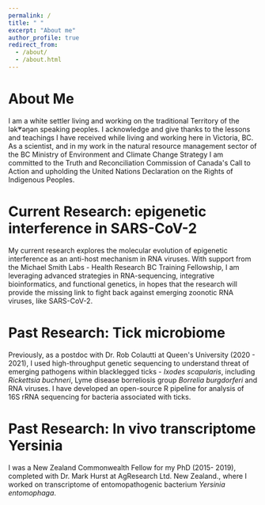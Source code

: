 ```yaml
---
permalink: /
title: " "
excerpt: "About me"
author_profile: true
redirect_from: 
  - /about/
  - /about.html
---
```


About Me
======

I am a white settler living and working on the traditional Territory of the lək̓ʷəŋən speaking peoples. I acknowledge and give thanks to the lessons and teachings I have received while living and working here in Victoria, BC. As a scientist, and in my work in the natural resource management sector of the BC Ministry of Environment and Climate Change Strategy I am committed to the Truth and Reconciliation Commission of Canada's Call to Action and upholding the United Nations Declaration on the Rights of Indigenous Peoples.

Current Research: epigenetic interference in SARS-CoV-2
======

My current research explores the molecular evolution of epigenetic interference as an anti-host mechanism in RNA viruses. With support from the Michael Smith Labs - Health Research BC Training Fellowship, I am leveraging advanced strategies in RNA-sequencing, integrative bioinformatics, and functional genetics, in hopes that the research will provide the missing link to fight back against emerging zoonotic RNA viruses, like SARS-CoV-2. 

Past Research: Tick microbiome
======

Previously, as a postdoc with Dr. Rob Colautti at Queen's University (2020 - 2021), I used high-throughput genetic sequencing to understand threat of emerging pathogens within blacklegged ticks - <i>Ixodes scapularis</i>, including <i>Rickettsia buchneri</i>, Lyme disease borreliosis group <i>Borrelia burgdorferi</i> and RNA viruses. I have developed an open-source R pipeline for analysis of 16S rRNA sequencing for bacteria associated with ticks.

Past Research: In vivo transcriptome Yersinia
======

I was a New Zealand Commonwealth Fellow for my PhD (2015- 2019), completed with Dr. Mark Hurst at AgResearch Ltd. New Zealand., where I worked on transcriptome of entomopathogenic bacterium <i>Yersinia entomophaga</i>.
